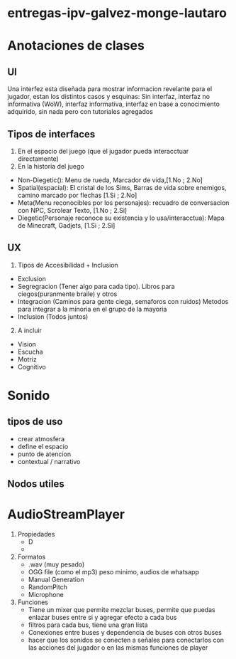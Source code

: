# entregas-ipv-galvez-monge-lautaro


# Anotaciones de clases

## UI
Una interfez esta diseñada para mostrar informacion revelante para el jugador, estan los distintos casos y esquinas: Sin interfaz, interfaz no informativa (WoW), interfaz informativa, interfaz en base a conocimiento adquirido, sin nada pero con tutoriales agregados

## Tipos de interfaces
   1. En el espacio del juego (que el jugador pueda interacctuar directamente) <br>
   2. En la historia del juego
  - Non-Diegetic(): Menu de rueda, Marcador de vida,[1.No ; 2.No] 
  - Spatial(espacial): El cristal de los Sims, Barras de vida sobre enemigos, camino marcado por flechas  [1.Si ; 2.No]
  - Meta(Menu reconocibles por los personajes): recuadro de conversacion con NPC, Scrolear Texto,  [1.No ; 2.Si]
  - Diegetic(Personaje reconoce su existencia y lo usa/interacctua): Mapa de Minecraft, Gadjets,  [1.Si ; 2.Si]

## UX

   1. Tipos de Accesibilidad + Inclusion
   - Exclusion 
   - Segregracion (Tener algo para cada tipo). Libros para ciegos(puranmente braile) y otros
   - Integracion (Caminos para gente ciega, semaforos con ruidos) Metodos para integrar a la minoria en el grupo de la mayoria
   - Inclusion (Todos juntos)

   2. A incluir
   - Vision
   - Escucha
   - Motriz
   - Cognitivo

# Sonido

## tipos de uso
   - crear atmosfera 
   - define el espacio
   - punto de atencion
   - contextual / narrativo

## Nodos utiles

   # AudioStreamPlayer
   1. Propiedades
      - D
      - 
   2. Formatos
      - .wav (muy pesado)
      - OGG file (como el mp3) peso minimo, audios de whatsapp
      - Manual Generation 
      - RandomPitch
      - Microphone
   3. Funciones
      - Tiene un mixer que permite mezclar buses, permite que puedas enlazar buses entre si y agregar efecto a cada bus
      - filtros para cada bus, tiene una gran lista
      - Conexiones entre buses y dependencia de buses con otros buses
      - hacer que los sonidos se conecten a señales para conectarlos con las acciones del jugador o en las mismas funciones de player
